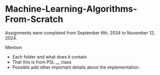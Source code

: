 # Machine-Learning-Algorithms-From-Scratch

Assignments were completed from September 6th, 2024 to November 12, 2024.

Mention
- Each folder and what does it contain
- That this is from PSL __ class
- Possible add other important details about the implementation.
